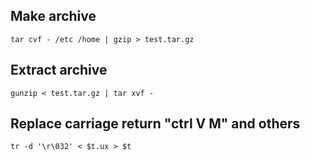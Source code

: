 ## Make archive
    tar cvf - /etc /home | gzip > test.tar.gz
## Extract archive
    gunzip < test.tar.gz | tar xvf -

## Replace carriage return "ctrl V M" and others
    tr -d '\r\032' < $t.ux > $t